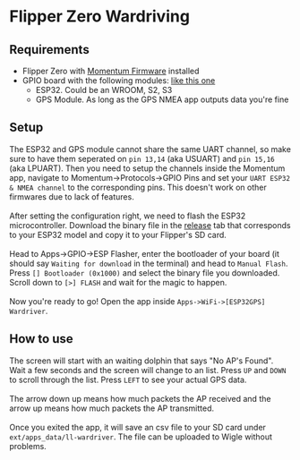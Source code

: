 # Flipper Zero Wardriving

## Requirements

- Flipper Zero with [Momentum Firmware]([https://flipper-xtre.me/](https://momentum-fw.dev/)) installed
- GPIO board with the following modules:    [like this one](https://www.tindie.com/products/sce/flipper-zero-multi-fucc/)
  - ESP32. Could be an WROOM, S2, S3
  - GPS Module. As long as the GPS NMEA app outputs data you're fine

## Setup

The ESP32 and GPS module cannot share the same UART channel, so make sure to have them seperated on `pin 13,14` (aka USUART) and `pin 15,16` (aka LPUART). Then you need to setup the channels inside the Momentum app, navigate to Momentum->Protocols->GPIO Pins and set your `UART ESP32 & NMEA channel` to the corresponding pins. This doesn't work on other firmwares due to lack of features. 
<br> <br>
After setting the configuration right, we need to flash the ESP32 microcontroller. Download the binary file in the [release](https://github.com/Sil333033/flipperzero-wardriver/releases) tab that corresponds to your ESP32 model and copy it to your Flipper's SD card. 
<br> <br>
Head to Apps->GPIO->ESP Flasher, enter the bootloader of your board (it should say `Waiting for download` in the terminal) and head to `Manual Flash`. Press `[] Bootloader (0x1000)` and select the binary file you downloaded. Scroll down to `[>] FLASH` and wait for the magic to happen. 
<br> <br>
Now you're ready to go! Open the app inside `Apps->WiFi->[ESP32GPS] Wardriver`.


## How to use

The screen will start with an waiting dolphin that says "No AP's Found". Wait a few seconds and the screen will change to an list. Press `UP` and `DOWN` to scroll through the list. Press `LEFT` to see your actual GPS data.
<br> <br>
The arrow down up means how much packets the AP received and the arrow up means how much packets the AP transmitted.
<br> <br>
Once you exited the app, it will save an csv file to your SD card under `ext/apps_data/ll-wardriver`. The file can be uploaded to Wigle without problems.

